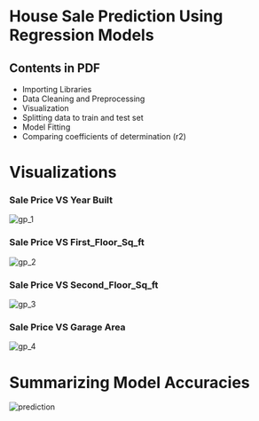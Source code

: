 # House Sale Prediction Using Regression Models 

## Contents in PDF
- Importing Libraries
- Data Cleaning and Preprocessing
- Visualization
- Splitting data to train and test set
- Model Fitting
- Comparing coefficients of determination (r2)

# Visualizations 

### Sale Price VS Year Built

![gp_1](https://github.com/shwetasaini07/Projects/assets/38052962/cc4ca326-403c-4d72-bbcf-5355deb36d83)

### Sale Price VS First_Floor_Sq_ft

![gp_2](https://github.com/shwetasaini07/Projects/assets/38052962/ee5d3aab-ef75-4bec-8a0d-42ff8e5d9d89)

### Sale Price VS Second_Floor_Sq_ft

![gp_3](https://github.com/shwetasaini07/Projects/assets/38052962/7afc03b8-6de8-44ab-96c6-31f9812784a8)

### Sale Price VS Garage Area

![gp_4](https://github.com/shwetasaini07/Projects/assets/38052962/9c9afa6e-aaa2-481a-9966-dae1c65419a4)


# Summarizing Model Accuracies

![prediction](https://github.com/shwetasaini07/Projects/assets/38052962/4ef8230d-8154-4d1c-b2d5-cc4dec82b747)
